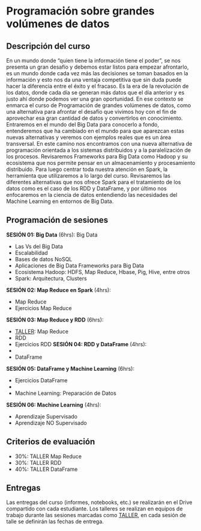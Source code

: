 # Programación sobre grandes volúmenes de datos 

## Descripción del curso
En un mundo donde “quien tiene la información tiene el poder”, se nos presenta un gran desafío y debemos estar listos para empezar afrontarlo, es un mundo donde cada vez más las decisiones se toman basados en la información y esto nos da una ventaja competitiva que sin duda puede hacer la diferencia entre el éxito y el fracaso. Es la era de la revolución de los datos, donde cada día se generan más datos que el día anterior y es justo ahí donde podemos ver una gran oportunidad.
En ese contexto se enmarca el curso de Programación de grandes volúmenes de datos, como una alternativa para afrontar el desafío que vivimos hoy con el fin de aprovechar esa gran cantidad de datos y convertirlos en conocimiento. 
Entraremos en el mundo del Big Data para conocerlo a fondo, entenderemos que ha cambiado en el mundo para que aparezcan estas nuevas alternativas y veremos con ejemplos reales que es un área transversal. En este camino nos encontramos con una nueva alternativa de programación orientada a los sistemas distribuidos y a la paralelización de los procesos.
Revisaremos Frameworks para Big Data como Hadoop y su ecosistema que nos permite pensar en un almacenamiento y procesamiento distribuido. Para luego centrar toda nuestra atención en Spark, la herramienta que utilizaremos a lo largo del curso.
Revisaremos las diferentes alternativas que nos ofrece Spark para el tratamiento de los datos como es el caso de los RDD y DataFrame, y por último nos enfocaremos en la ciencia de datos entendiendo las necesidades del Machine Learning en entornos de Big Data.

## Programación de sesiones

**SESIÓN 01: Big Data** (6hrs):
Big Data
- Las Vs del Big Data
- Escalabilidad
- Bases de datos NoSQL
- Aplicaciones de Big Data
Frameworks para Big Data
- Ecosistema Hadoop: HDFS, Map Reduce, Hbase, Pig, Hive, entre otros 
- Spark:  Arquitectura, Clusters



**SESIÓN 02: Map Reduce en Spark** (4hrs): 
- Map Reduce
- Ejercicios Map Reduce

**SESIÓN 03: Map Reduce y RDD** (6hrs): 
- [TALLER]: Map Reduce
- RDD
- Ejercicios RDD
**SESIÓN 04: RDD y DataFrame** (4hrs): 
- [TALLER]: RDD
- DataFrame

**SESIÓN 05: DataFrame y Machine Learning** (6hrs): 
- Ejercicios DataFrame
- [TALLER]: DataFrame
- Machine Learning: Preparación de Datos

**SESIÓN 06: Machine Learning** (4hrs): 
- Aprendizaje Supervisado
- Aprendizaje NO Supervisado

## Criterios de evaluación
- 30%: TALLER Map Reduce
- 30%: TALLER RDD
- 40%: TALLER DataFrame

## Entregas
Las entregas del curso (informes, notebooks, etc.) se realizarán en el Drive compartido con cada estudiante. Los talleres se realizan en equipos de trabajo durante las sesiones marcadas como [TALLER], en cada sesión de talle se definirán las fechas de entrega.
